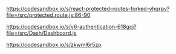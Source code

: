 https://codesandbox.io/s/react-protected-routes-forked-vhqrpv?file=/src/protected.route.js:86-90

https://codesandbox.io/s/v6-authentication-618gcj?file=/src/Dash/Dashboard.js

https://codesandbox.io/s/zkwml6r5zp